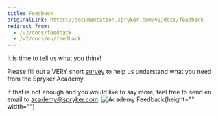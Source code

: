 ```yaml
---
title: Feedback
originalLink: https://documentation.spryker.com/v2/docs/feedback
redirect_from:
  - /v2/docs/feedback
  - /v2/docs/en/feedback
---
```


It is time to tell us what you think!

Please fill out a VERY short [survey](%28"https://docs.google.com/forms/d/e/1FAIpQLScABbu2x2zKPC21gsRjQnhbKLTNZeNkZFBodc4nXbrxPMGW3Q/viewform%29) to help us understand what you need from the Spryker Academy.

If that is not enough and you would like to say more, feel free to send en email to [academy@spryker.com](mailto:academy@spryker.com).
![Academy Feedback](https://spryker.s3.eu-central-1.amazonaws.com/docs/About/Understanding+Spryker/Feedback/Academy-Feedback.png){height="" width=""}

